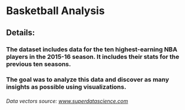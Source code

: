 # Basketball Analysis

## Details:

### The dataset includes data for the ten highest-earning NBA players in the 2015-16 season. It includes their stats for the previous ten seasons.
### The goal was to analyze this data and discover as many insights as possible using visualizations.

###### Data vectors source: www.superdatascience.com
